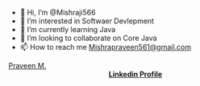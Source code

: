 - 👋 Hi, I’m @Mishraji566
- 👀 I’m interested in Softwaer Devlepment
- 🌱 I’m currently learning Java
- 💞️ I’m looking to collaborate on Core Java
- 📫 How to reach me Mishrapraveen561@gmail.com


<script src="https://platform.linkedin.com/badges/js/profile.js" async defer type="text/javascript"></script>

<div class="badge-base LI-profile-badge" data-locale="en_US" data-size="medium" data-theme="dark" data-type="VERTICAL" data-vanity="mishraji566" data-version="v1"><a class="badge-base__link LI-simple-link" href="https://in.linkedin.com/in/mishraji566?trk=profile-badge">Praveen M.</a></div>
              


 <div align="center">
<a href="https://www.linkedin.com/in/mishraji566/"><strong>Linkedin Profile</strong></a>

<!---
Mishraji566/Mishraji566 is a ✨ special ✨ repository because its `README.md` (this file) appears on your GitHub profile.
You can click the Preview link to take a look at your changes.
--->
